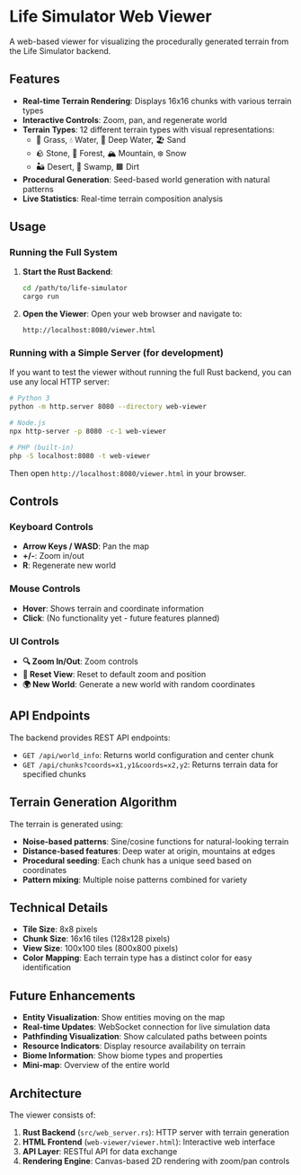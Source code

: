 # Life Simulator Web Viewer

A web-based viewer for visualizing the procedurally generated terrain from the Life Simulator backend.

## Features

- **Real-time Terrain Rendering**: Displays 16x16 chunks with various terrain types
- **Interactive Controls**: Zoom, pan, and regenerate world
- **Terrain Types**: 12 different terrain types with visual representations:
  - 🌱 Grass, 💧 Water, 🌊 Deep Water, 🏖️ Sand
  - 🪨 Stone, 🌲 Forest, 🏔️ Mountain, ❄️ Snow
  - 🏜️ Desert, 🐊 Swamp, 🟫 Dirt
- **Procedural Generation**: Seed-based world generation with natural patterns
- **Live Statistics**: Real-time terrain composition analysis

## Usage

### Running the Full System

1. **Start the Rust Backend**:
   ```bash
   cd /path/to/life-simulator
   cargo run
   ```

2. **Open the Viewer**:
   Open your web browser and navigate to:
   ```
   http://localhost:8080/viewer.html
   ```

### Running with a Simple Server (for development)

If you want to test the viewer without running the full Rust backend, you can use any local HTTP server:

```bash
# Python 3
python -m http.server 8080 --directory web-viewer

# Node.js
npx http-server -p 8080 -c-1 web-viewer

# PHP (built-in)
php -S localhost:8080 -t web-viewer
```

Then open `http://localhost:8080/viewer.html` in your browser.

## Controls

### Keyboard Controls
- **Arrow Keys / WASD**: Pan the map
- **+/-**: Zoom in/out
- **R**: Regenerate new world

### Mouse Controls
- **Hover**: Shows terrain and coordinate information
- **Click**: (No functionality yet - future features planned)

### UI Controls
- **🔍 Zoom In/Out**: Zoom controls
- **🔄 Reset View**: Reset to default zoom and position
- **🌍 New World**: Generate a new world with random coordinates

## API Endpoints

The backend provides REST API endpoints:

- `GET /api/world_info`: Returns world configuration and center chunk
- `GET /api/chunks?coords=x1,y1&coords=x2,y2`: Returns terrain data for specified chunks

## Terrain Generation Algorithm

The terrain is generated using:
- **Noise-based patterns**: Sine/cosine functions for natural-looking terrain
- **Distance-based features**: Deep water at origin, mountains at edges
- **Procedural seeding**: Each chunk has a unique seed based on coordinates
- **Pattern mixing**: Multiple noise patterns combined for variety

## Technical Details

- **Tile Size**: 8x8 pixels
- **Chunk Size**: 16x16 tiles (128x128 pixels)
- **View Size**: 100x100 tiles (800x800 pixels)
- **Color Mapping**: Each terrain type has a distinct color for easy identification

## Future Enhancements

- **Entity Visualization**: Show entities moving on the map
- **Real-time Updates**: WebSocket connection for live simulation data
- **Pathfinding Visualization**: Show calculated paths between points
- **Resource Indicators**: Display resource availability on terrain
- **Biome Information**: Show biome types and properties
- **Mini-map**: Overview of the entire world

## Architecture

The viewer consists of:

1. **Rust Backend** (`src/web_server.rs`): HTTP server with terrain generation
2. **HTML Frontend** (`web-viewer/viewer.html`): Interactive web interface
3. **API Layer**: RESTful API for data exchange
4. **Rendering Engine**: Canvas-based 2D rendering with zoom/pan controls